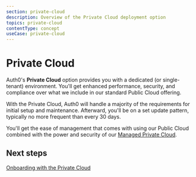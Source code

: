 ```yaml
---
section: private-cloud
description: Overview of the Private Cloud deployment option
topics: private-cloud
contentType: concept
useCase: private-cloud
---
```

# Private Cloud

Auth0's **Private Cloud** option provides you with a dedicated (or single-tenant) environment. You'll get enhanced performance, security, and compliance over what we include in our standard Public Cloud offering.

With the Private Cloud, Auth0 will handle a majority of the requirements for initial setup and maintenance. Afterward, you'll be on a set update pattern, typically no more frequent than every 30 days.

You'll get the ease of management that comes with using our Public Cloud combined with the power and security of our [Managed Private Cloud](/private-cloud/managed-private-cloud).

## Next steps

[Onboarding with the Private Cloud](#)